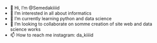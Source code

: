 - 👋 Hi, I’m @Semedakiiiid
- 👀 I’m interested in all about informatics
- 🌱 I’m currently learning python and data science
- 💞️ I’m looking to collaborate on somme creation of site web and data science works
- 📫 How to reach me instagram: da_kiiiid

<!---
Semedakiiiid/Semedakiiiid is a ✨ special ✨ repository because its `README.md` (this file) appears on your GitHub profile.
You can click the Preview link to take a look at your changes.
--->
